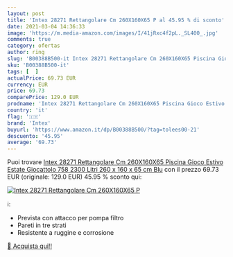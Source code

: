```yaml
---
layout: post
title: 'Intex 28271 Rettangolare Cm 260X160X65 P al 45.95 % di sconto'
date: 2021-03-04 14:36:33
image: 'https://m.media-amazon.com/images/I/41jRxc4f2pL._SL400_.jpg'
comments: true
category: ofertas
author: ring
slug: 'B00388B500-it Intex 28271 Rettangolare Cm 260X160X65 Piscina Gioco...'
sku: 'B00388B500-it'
tags: [  ]
actualPrice: 69.73 EUR
currency: EUR
price: 69.73
comparePrice: 129.0 EUR
prodname: 'Intex 28271 Rettangolare Cm 260X160X65 Piscina Gioco Estivo Estate Giocattolo 758  2300 Litri  260 x 160 x 65 cm  Blu'
country: 'it'
flag: '🇮🇹'
brand: 'Intex'
buyurl: 'https://www.amazon.it/dp/B00388B500/?tag=tolees00-21'
descuento: '45.95'
average: '69.73'
---
```


Puoi trovare [Intex 28271 Rettangolare Cm 260X160X65 Piscina Gioco Estivo Estate Giocattolo 758  2300 Litri  260 x 160 x 65 cm  Blu](https://www.amazon.it/dp/B00388B500/?tag=tolees00-21) con il prezzo 69.73 EUR (originale: 129.0 EUR) 45.95 % sconto qui:

[![Intex 28271 Rettangolare Cm 260X160X65 P](https://m.media-amazon.com/images/I/41jRxc4f2pL._SL400_.jpg)](https://www.amazon.it/dp/B00388B500/?tag=tolees00-21)

ℹ️:

- Prevista con attacco per pompa filtro
- Pareti in tre strati
- Resistente a ruggine e corrosione

[🛒 Acquista qui!!](https://www.amazon.it/dp/B00388B500/?tag=tolees00-21)
